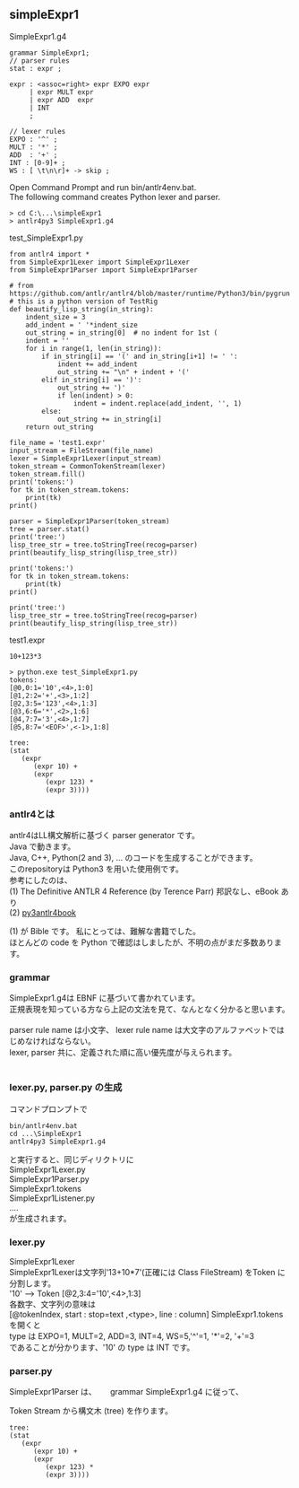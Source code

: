 
## simpleExpr1  

SimpleExpr1.g4
```
grammar SimpleExpr1;
// parser rules
stat : expr ;

expr : <assoc=right> expr EXPO expr
     | expr MULT expr
     | expr ADD  expr
     | INT           
     ;

// lexer rules
EXPO : '^' ;
MULT : '*' ;
ADD  : '+' ;
INT : [0-9]+ ;
WS : [ \t\n\r]+ -> skip ;
```
Open Command Prompt and run bin/antlr4env.bat.  
The following command creates Python lexer and parser.

```
> cd C:\...\simpleExpr1
> antlr4py3 SimpleExpr1.g4
```
test_SimpleExpr1.py
```
from antlr4 import *
from SimpleExpr1Lexer import SimpleExpr1Lexer
from SimpleExpr1Parser import SimpleExpr1Parser

# from https://github.com/antlr/antlr4/blob/master/runtime/Python3/bin/pygrun
# this is a python version of TestRig
def beautify_lisp_string(in_string):
    indent_size = 3
    add_indent = ' '*indent_size
    out_string = in_string[0]  # no indent for 1st (
    indent = ''
    for i in range(1, len(in_string)):
        if in_string[i] == '(' and in_string[i+1] != ' ':
            indent += add_indent
            out_string += "\n" + indent + '('
        elif in_string[i] == ')':
            out_string += ')'
            if len(indent) > 0:
                indent = indent.replace(add_indent, '', 1)
        else:
            out_string += in_string[i]
    return out_string

file_name = 'test1.expr'
input_stream = FileStream(file_name)
lexer = SimpleExpr1Lexer(input_stream)
token_stream = CommonTokenStream(lexer)
token_stream.fill()
print('tokens:')
for tk in token_stream.tokens:
    print(tk)
print()

parser = SimpleExpr1Parser(token_stream)
tree = parser.stat()
print('tree:')
lisp_tree_str = tree.toStringTree(recog=parser)
print(beautify_lisp_string(lisp_tree_str))

print('tokens:')
for tk in token_stream.tokens:
    print(tk)
print()

print('tree:')
lisp_tree_str = tree.toStringTree(recog=parser)
print(beautify_lisp_string(lisp_tree_str))
```
test1.expr
```  
10+123*3
```

```
> python.exe test_SimpleExpr1.py
tokens:
[@0,0:1='10',<4>,1:0]
[@1,2:2='+',<3>,1:2]
[@2,3:5='123',<4>,1:3]
[@3,6:6='*',<2>,1:6]
[@4,7:7='3',<4>,1:7]
[@5,8:7='<EOF>',<-1>,1:8]

tree:
(stat
   (expr
      (expr 10) +
      (expr
         (expr 123) *
         (expr 3))))
```



### antlr4とは  
antlr4はLL構文解析に基づく parser generator です。  
Java で動きます。  
Java, C++, Python(2 and 3), ...  のコードを生成することができます。  
このrepositoryは Python3 を用いた使用例です。  
参考にしたのは、  
(1) The Definitive ANTLR 4 Reference (by Terence Parr) 邦訳なし、eBook あり    
(2) [py3antlr4book](https://github.com/jszheng/py3antlr4book)    

(1) が Bible です。 私にとっては、難解な書籍でした。  
ほとんどの code を Python で確認はしましたが、不明の点がまだ多数あります。  

### grammar
SimpleExpr1.g4は EBNF に基づいて書かれています。  
正規表現を知っている方なら上記の文法を見て、なんとなく分かると思います。  
&nbsp;  
parser rule name は小文字、
lexer rule name は大文字のアルファベットではじめなければならない。  
lexer, parser 共に、定義された順に高い優先度が与えられます。  
&nbsp;  

### lexer.py, parser.py の生成  
コマンドプロンプトで  
```
bin/antlr4env.bat
cd ...\SimpleExpr1   
antlr4py3 SimpleExpr1.g4  
```
と実行すると、同じディリクトリに  
SimpleExpr1Lexer.py  
SimpleExpr1Parser.py  
SimpleExpr1.tokens  
SimpleExpr1Listener.py  
....  
が生成されます。  

### lexer.py  
 SimpleExpr1Lexer  
SimpleExpr1Lexerは文字列'13+10*7'(正確には Class FileStream) をToken に分割します。  
'10' --> Token [@2,3:4='10',<4>,1:3]   
各数字、文字列の意味は  
[@tokenIndex, start : stop=text ,&lt;type&gt;, line : column]
SimpleExpr1.tokens を開くと   
type は EXPO=1, MULT=2, ADD=3, INT=4, WS=5,'^'=1, '&#42;'=2, '+'=3  
であることが分かります、'10' の type は INT です。

### parser.py  

SimpleExpr1Parser は、　　
grammar SimpleExpr1.g4 に従って、  

Token Stream から構文木 (tree) を作ります。  

```
tree:
(stat
   (expr
      (expr 10) +
      (expr
         (expr 123) *
         (expr 3))))
```